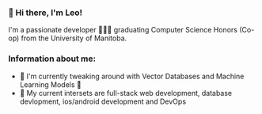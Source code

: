 ### 👋 Hi there, I'm Leo!

I'm a passionate developer 👨🏻‍💻 graduating Computer Science Honors (Co-op) from the University of Manitoba. 

### Information about me:
* 🔭 I'm currently tweaking around with Vector Databases and Machine Learning Models 👀
* 🧡 My current intersets are full-stack web development, database devlopment, ios/android development and DevOps



<!--
**leonw00/leonw00** is a ✨ _special_ ✨ repository because its `README.md` (this file) appears on your GitHub profile.

Here are some ideas to get you started:

- 🔭 I’m currently working on ...
- 🌱 I’m currently learning ...
- 👯 I’m looking to collaborate on ...
- 🤔 I’m looking for help with ...
- 💬 Ask me about ...
- 📫 How to reach me: ...
- 😄 Pronouns: ...
- ⚡ Fun fact: ...
-->
